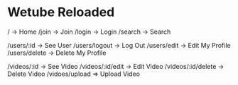 # Wetube Reloaded

/ -> Home
/join -> Join
/login -> Login
/search -> Search

/users/:id -> See User
/users/logout -> Log Out
/users/edit -> Edit My Profile
/users/delete -> Delete My Profile

/videos/:id -> See Video
/videos/:id/edit -> Edit Video
/videos/:id/delete -> Delete Video
/vidoes/upload => Upload Video